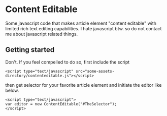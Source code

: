 # Content Editable
Some javascript code that makes article element "content editable" with limited rich text editing capabilities. I hate javascript btw. so do not contact me about javascript related things.

## Getting started
Don't. If you feel compelled to do so, first include the script
```
<script type="text/javascript" src="some-assets-directory/contenteditable.js"></script>
```
then get selector for your favorite article element and initiate the editor like below.
```
<script type="text/javascript">
var editor = new ContentEditable("#TheSelector");
</script>
```
